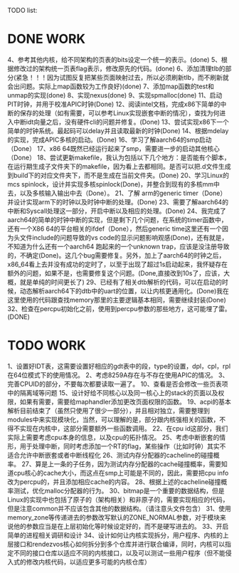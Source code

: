 TODO list:

# DONE WORK


4、参考其他内核，给不同架构的页表的bits设定一个统一的表示。(done)
5、根据修改过的架构统一页表flag表示，修改原先的代码。(done)
6、添加清理tlb的部分(紧急！！！因为试图反复把某些页面映射过去，所以必须刷新tlb，而不刷新就会出问题。实际上map函数较为工作良好)(done)
7、添加map函数的test和unmap的实现(done)
8、实现nexus(done)
9、实现spmalloc(done)
11、启动PIT时钟，并用于校准APIC时钟(Done)
12、阅读intel文档，完成x86下简单的中断的保存的处理（如有需要，可以参考Linux实现嵌套中断的情况），查找为何进入中断idt向量之后，没有硬件cli的问题并修复。(Done)
13、尝试实现x86下一个简单的时钟系统。最起码可以delay并且读取最新的时钟(Done)
14、根据mdelay的实现，完成APIC多核的启动。(Done)
16、学习了解aarch64的smp启动（Done）
17、x86 64既然已经运行起来了smp，需要进一步的启动其他核心（Done）
18、尝试更新makefile，我认为包括以下几个地方：是否能有个脚本，在运行期生成子文件夹下的makefile，因为看上去都相同。是否可以把.d文件生成到build下的对应文件夹下，而不是生成在当前文件夹。(Done)
20、学习Linux的mcs spinlock，设计并实现多核spinlock(Done)，并整合到现有的多核mm中去，以及多核输入输出中去（Done）。
21、了解 arm的generic timer（Done）并设计实现arm下的时钟以及时钟中断的处理。(Done)
23、需要了解aarch64的中断和Syscall处理这一部分，开启中断以及相应的处理。(Done)
24、我完成了aarch64的简单的时钟中断的实现，但是剩下几个问题，在系统的timer函数中，还有一个X86 64的平台相关的ifdef（Done），然后generic time这里还有一个因为头文件include的问题导致的vs code的显示问题影响观感(Done)，还有就是，不知道为什么还有一个aarch64 跑起来的一个unknown trap，应该是没注册导致的，不确定(Done)。这几个bug需要修复。另外，加上了aarch64的时钟之后，x86_64看上去并没有成功的定时了，以至于出现了超过1s启动起来，我怀疑存在额外的问题，如果不是，也需要修复这个问题。(Done,直接改到10s了，应该，大概，就是单纯的时间更长了)
29、已经有了相关dtb解析的代码，可以在启动的时候，动态解析aarch64下的dtb中的uart的位置，以让内核更通用化。(Done)我在这里使用的代码跟查找memory那里的主要逻辑基本相同，需要继续封装(Done)
32、检查在percpu初始化之前，使用到percpu参数的那些地方，这可能埋了雷。(DONE)

# TODO WORK

1、设置好IDT表，这需要设置好相应的gdt表中的段，type的设置，dpl，cpl，rpl在64位模式下的使用情况。
2、考虑8259A存在与不存在使用APIC的情况。
3、完善CPUID的部分，不要每次都要读取一遍了。
10、查看是否会修改一些页表项中的隔离域等问题
15、设计好给不同核心以及同一核心上的stack的页面以及权限，如果有需要，需要给maphandler添加更改页面权限的函数。
19、acpi的基本解析目前结束了（虽然只使用了很少一部分），并且相对独立，需要整理到modules中来实现模块化，当然，可以理解的是，部分跟内核强相关的函数，不得不实现在内核中，这部分需要额外一些函数调用。
22、在cpu id这部分，我们实际上需要考虑cpu本身的信息，以及cpu的拓扑情况。
25、考虑中断嵌套的情形，用于处理中断，同时考虑添加一个RT的flag，某些操作（比如时钟）其实不适合允许中断嵌套或者中断线程化
26、测试内存分配器的cacheline的碰撞概率。
27、算是上一条的子任务，因为测试内存分配器的cache碰撞概率，需要知道cpu核心的cache大小，而这点在smp上可能是不同的，因此，需要把cpu info改为percpu的，并且添加相应cache的内容。
28、根据上述的cacheline碰撞概率测试，优化malloc分配器的行为。
30、bitmap是一个重要的数据结构，但是Linux的实现中也包括了原子的（架构相关）和非原子的，需要实现相应的代码，但是注意common并不应该包含其他的数据结构。（请注意头文件包含）
31、使用memory_zone等传递进去的参数改写默认的ZONE_NORMAL参数，对于模块来说他的参数应当是在上层初始化等时候设定好的，而不是硬写进去的。
33、开启简单的进程相关调研和设计
34、设计如何让内核实现拆分，用户程序、内核的上层接口和rendezvos核心如何拆分到多个仓库并进行联合编译，同时，内核可以指定不同的接口仓库以适应不同的内核接口，以及可以测试一些用户程序（但不能侵入式的修改内核代码，以适应更多可能的内核仓库）